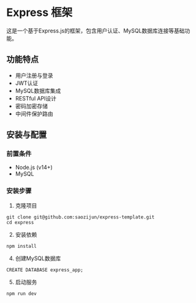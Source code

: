 # Express 框架

这是一个基于Express.js的框架，包含用户认证、MySQL数据库连接等基础功能。

## 功能特点

- 用户注册与登录
- JWT认证
- MySQL数据库集成
- RESTful API设计
- 密码加密存储
- 中间件保护路由

## 安装与配置

### 前置条件

- Node.js (v14+)
- MySQL

### 安装步骤

1. 克隆项目
```
git clone git@github.com:saozijun/express-template.git
cd express
```

2. 安装依赖
```
npm install
```
4. 创建MySQL数据库
```
CREATE DATABASE express_app;
```

5. 启动服务
```
npm run dev
```
